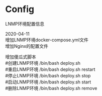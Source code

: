# Config
LNMP环境配置信息<br />

2020-04-11<br />
增加LNMP环境docker-compose.yml文件<br />
增加Nginx的配置文件<br />

增加傻瓜式脚本<br />
#创建LNMP环境
/bin/bash deploy.sh <br />
#重启LNMP环境
/bin/bash deploy.sh restart <br />
#停止LNMP环境
/bin/bash deploy.sh stop <br />
#启动LNMP环境
/bin/bash deploy.sh start <br />
#删除LNMP环境
/bin/bash deploy.sh remove <br />

